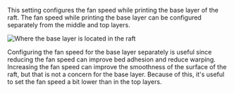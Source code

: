 This setting configures the fan speed while printing the base layer of the raft. The fan speed while printing the base layer can be configured separately from the middle and top layers.

![Where the base layer is located in the raft](../../../articles/images/raft_dimensions_simplified.svg)

Configuring the fan speed for the base layer separately is useful since reducing the fan speed can improve bed adhesion and reduce warping. Increasing the fan speed can improve the smoothness of the surface of the raft, but that is not a concern for the base layer. Because of this, it's useful to set the fan speed a bit lower than in the top layers.